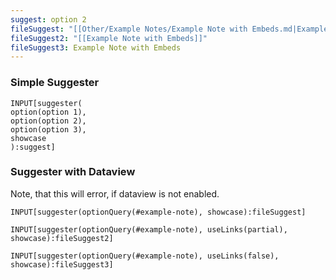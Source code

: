 ```yaml
---
suggest: option 2
fileSuggest: "[[Other/Example Notes/Example Note with Embeds.md|Example Note with Embeds]]"
fileSuggest2: "[[Example Note with Embeds]]"
fileSuggest3: Example Note with Embeds
---
```


### Simple Suggester

```meta-bind
INPUT[suggester(
option(option 1),
option(option 2),
option(option 3),
showcase
):suggest]
```

### Suggester with Dataview

Note, that this will error, if dataview is not enabled. 
```meta-bind
INPUT[suggester(optionQuery(#example-note), showcase):fileSuggest]
```

```meta-bind
INPUT[suggester(optionQuery(#example-note), useLinks(partial), showcase):fileSuggest2]
```

```meta-bind
INPUT[suggester(optionQuery(#example-note), useLinks(false), showcase):fileSuggest3]
```